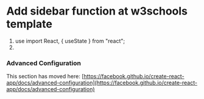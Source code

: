 # Add sidebar function at w3schools template

1. use import React, { useState } from "react";
2. <Router><Routes><Routes/></Router>

### Advanced Configuration

This section has moved here: [https://facebook.github.io/create-react-app/docs/advanced-configuration](https://facebook.github.io/create-react-app/docs/advanced-configuration)
